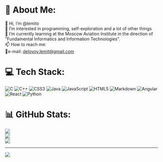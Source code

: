# 💫 About Me:
👋 Hi, I’m @lemito<br>👀 I’m interested in programming, self-exploration and a lot of other things<br>🌱 I’m currently learning at the Moscow Aviation Institute in the direction of "Fundamental Informatics and Information Technologies".<br>📫 How to reach me:<br>📩e-mail: delovoy.lemit@gmail.com<br>


# 💻 Tech Stack:
![C](https://img.shields.io/badge/c-%2300599C.svg?style=for-the-badge&logo=c&logoColor=white) ![C++](https://img.shields.io/badge/c++-%2300599C.svg?style=for-the-badge&logo=c%2B%2B&logoColor=white) ![CSS3](https://img.shields.io/badge/css3-%231572B6.svg?style=for-the-badge&logo=css3&logoColor=white) ![Java](https://img.shields.io/badge/java-%23ED8B00.svg?style=for-the-badge&logo=openjdk&logoColor=white) ![JavaScript](https://img.shields.io/badge/javascript-%23323330.svg?style=for-the-badge&logo=javascript&logoColor=%23F7DF1E) ![HTML5](https://img.shields.io/badge/html5-%23E34F26.svg?style=for-the-badge&logo=html5&logoColor=white) ![Markdown](https://img.shields.io/badge/markdown-%23000000.svg?style=for-the-badge&logo=markdown&logoColor=white) ![Angular](https://img.shields.io/badge/angular-%23DD0031.svg?style=for-the-badge&logo=angular&logoColor=white) ![React](https://img.shields.io/badge/react-%2320232a.svg?style=for-the-badge&logo=react&logoColor=%2361DAFB) ![Python](https://img.shields.io/badge/python-3670A0?style=for-the-badge&logo=python&logoColor=ffdd54)
# 📊 GitHub Stats:
![](https://github-readme-stats.vercel.app/api?username=lemito&theme=dark&hide_border=false&include_all_commits=true&count_private=true)<br/>
![](https://github-readme-streak-stats.herokuapp.com/?user=lemito&theme=dark&hide_border=false)<br/>
![](https://github-readme-stats.vercel.app/api/top-langs/?username=lemito&theme=dark&hide_border=false&include_all_commits=true&count_private=true&layout=compact)

---
[![](https://visitcount.itsvg.in/api?id=lemito&icon=0&color=0)](https://visitcount.itsvg.in)

<!-- Proudly created with GPRM ( https://gprm.itsvg.in ) -->
